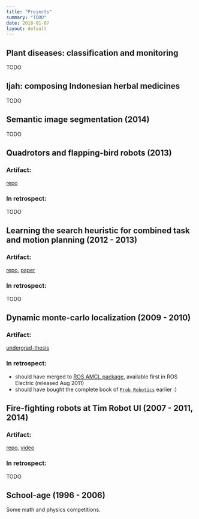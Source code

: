 ```yaml
---
title: "Projects"
summary: "TODO"
date: 2018-01-07
layout: default
---
```


## Plant diseases: classification and monitoring
TODO

## Ijah: composing Indonesian herbal medicines
TODO

## Semantic image segmentation (2014)
TODO

## Quadrotors and flapping-bird robots (2013)
### Artifact: 
[repo](https://github.com/tttor/crim-flapping-bot)
### In retrospect: 
TODO

## Learning the search heuristic for combined task and motion planning (2012 - 2013)
### Artifact: 
[repo](https://github.com/tttor/hiroken-ros-pkg), [paper](http://ieeexplore.ieee.org/document/7415160/)
### In retrospect: 
TODO

## Dynamic monte-carlo localization (2009 - 2010)
### Artifact: 
[undergrad-thesis](http://lib.ui.ac.id/file?file=digital/20249099-R031078.pdf)
### In retrospect: 
* should have merged to [ROS AMCL package](http://wiki.ros.org/amcl), available first in ROS Electric (released Aug 2011)
* should have bought the complete book of [`Prob Robotics`](https://photos.app.goo.gl/7q2gcof5z67CO5dz2) earlier :)

## Fire-fighting robots at Tim Robot UI (2007 - 2011, 2014)
### Artifact: 
[repo](https://github.com/tttor/trui-bot-prj), [video](https://www.youtube.com/watch?v=HcHZ694psGw&t=9s)
### In retrospect: 
TODO

## School-age (1996 - 2006)
Some math and physics competitions.
